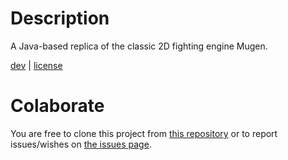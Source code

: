 Description
===========

A Java-based replica of the classic 2D fighting engine Mugen.

[dev](./DEV.md) | [license](./LICENSE)

Colaborate
==========

You are free to clone this project from [this repository](https://github.com/humbertodias/jmugen) or to report issues/wishes on [the issues page](https://github.com/humbertodias/jmugen/issues).
